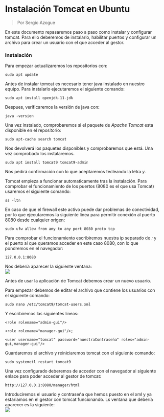 # Instalación Tomcat en Ubuntu
> Por Sergio Azogue  
  
En este documento repasaremos paso a paso como instalar y configurar tomcat. Para ello deberemos de instalarlo, habilitar puertos y configurar un archivo para crear un usuario con el que acceder al gestor.  

### Instalación  
Para empezar actualizaremos los repositorios con:  
```
sudo apt update
```  
Antes de instalar tomcat es necesario tener java instalado en nuestro equipo. Para instalarlo ejecutaremos el siguiente comando:  
```
sudo apt install openjdk-11-jdk
```  
Despues, verificaremos la versión de java con:  
```
java -version
```  
Una vez instalado, comprobaremos si el paquete de _Apache Tomcat_ esta disponible en el repositorio:  
```
sudo apt-cache search tomcat
```  
Nos devolverá los paquetes disponibles y comprobaremos que está. Una vez comprobado los instalaremos.  
```
sudo apt install tomcat9 tomcat9-admin
```  
Nos pedirá confirmación con lo que aceptaremos tecleando la letra _y_.  
  
Tomcat empieza a funcionar automaticamente tras la instalación. Para comprobar el funcionamiento de los puertos (8080 es el que usa Tomcat) usaremos el siguiente comando:  
```
ss -ltn
```  
En caso de que el firewall este activo puede dar problemas de conectividad, por lo que ejecutaremos la siguiente linea para permitir conexión al puerto 8080 desde cualquier origen:  
```
sudo ufw allow from any to any port 8080 proto tcp
```  
Para comprobar el funcionamiento escribiremos nuestra ip separado de _:_ y el puerto al que queramos acceder en este caso 8080, con lo que pondremos en el navegador:  
```
127.0.0.1:8080
```  
Nos debería aparecer la siguiente ventana:  
![](https://linuxhint.com/wp-content/uploads/2020/06/word-image-22-768x440.png)  
  
 
Antes de usar la aplicación de Tomcat debemos crear un nuevo usuario.  

Para empezar debemos de editar el archivo que contiene los usuarios con el siguiente comando:  
```
sudo nano /etc/tomcat9/tomcat-users.xml
```  
Y escribiremos las siguientes lineas:  
```
<role rolename="admin-gui"/>

<role rolename="manager-gui"/>;

<user username="tomcat" password="nuestraContraseña" roles="admin-gui,manager-gui"/>
```  
Guardaremos el archivo y reiniciaremos tomcat con el siguiente comando:  
```
sudo systemctl restart tomcat9
```  
Una vez configurado deberemos de acceder con el navegador al siguiente enlace para poder acceder al gestor de tomcat:  
```
http://127.0.0.1:8080/manager/html
```  
Introduciremos el usuario y contraseña que hemos puesto en el xml y ya estariamos en el gestor con tomcat funcionando. Ls ventana que debería aparecer es la siguiente:    
![](https://linuxhint.com/wp-content/uploads/2020/06/word-image-33-768x493.png) 
